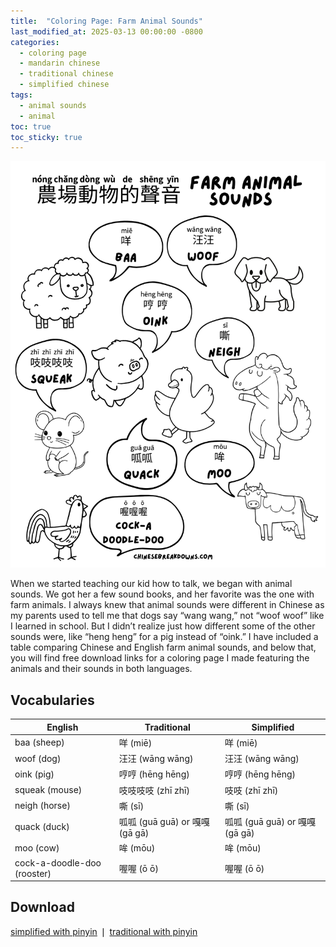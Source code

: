 ```yaml
---
title:  "Coloring Page: Farm Animal Sounds"
last_modified_at: 2025-03-13 00:00:00 -0800
categories:
  - coloring page 
  - mandarin chinese
  - traditional chinese
  - simplified chinese
tags:
  - animal sounds
  - animal 
toc: true
toc_sticky: true
---
```


![black and white coloring page of farm animals and the sounds they make](/assets/img/[TN]TPFarmAnimalSounds.png)

When we started teaching our kid how to talk, we began with animal sounds. We got her a few sound books, and her favorite was the one with farm animals. I always knew that animal sounds were different in Chinese as my parents used to tell me that dogs say “wang wang,” not “woof woof” like I learned in school. But I didn’t realize just how different some of the other sounds were, like “heng heng” for a pig instead of “oink.” I have included a table comparing Chinese and English farm animal sounds, and below that, you will find free download links for a coloring page I made featuring the animals and their sounds in both languages.

## Vocabularies

| English | Traditional | Simplified | 
|-----|---|---|
| baa (sheep) | 咩 (miē) | 咩 (miē) |
| woof (dog) | 汪汪 (wāng wāng) | 汪汪 (wāng wāng) |
| oink (pig) | 哼哼 (hēng hēng) | 哼哼 (hēng hēng) |
| squeak (mouse) | 吱吱吱吱 (zhī zhī) | 吱吱 (zhī zhī) |
| neigh (horse) | 嘶 (sī) | 嘶 (sī) |
| quack (duck) | 呱呱 (guā guā) or 嘎嘎 (gā gā) | 呱呱 (guā guā) or 嘎嘎 (gā gā)|
| moo (cow) |  哞 (mōu) | 哞 (mōu) |
| cock-a-doodle-doo (rooster) | 喔喔 (ō ō) | 喔喔 (ō ō) |

## Download

<a href="/assets/downloads/SPFarmAnimalSounds.pdf">simplified with pinyin</a> ❘
<a href="/assets/downloads/TPFarmAnimalSounds.pdf">traditional with pinyin</a>
